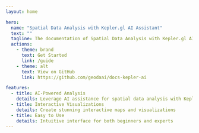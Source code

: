 ```yaml
---
layout: home

hero:
  name: "Spatial Data Analysis with Kepler.gl AI Assistant"
  text: ""
  tagline: The documentation of Spatial Data Analysis with Kepler.gl AI Assistant
  actions:
    - theme: brand
      text: Get Started
      link: /guide
    - theme: alt
      text: View on GitHub
      link: https://github.com/geodaai/docs-kepler-ai

features:
  - title: AI-Powered Analysis
    details: Leverage AI assistance for spatial data analysis with Kepler.gl
  - title: Interactive Visualizations
    details: Create stunning interactive maps and visualizations
  - title: Easy to Use
    details: Intuitive interface for both beginners and experts
---
```

